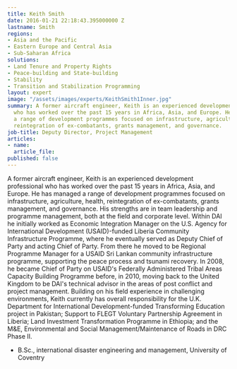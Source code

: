 ```yaml
---
title: Keith Smith
date: 2016-01-21 22:18:43.395000000 Z
lastname: Smith
regions:
- Asia and the Pacific
- Eastern Europe and Central Asia
- Sub-Saharan Africa
solutions:
- Land Tenure and Property Rights
- Peace-building and State-building
- Stability
- Transition and Stabilization Programming
layout: expert
image: "/assets/images/experts/KeithSmith1Inner.jpg"
summary: A former aircraft engineer, Keith is an experienced development professional
  who has worked over the past 15 years in Africa, Asia, and Europe. He has managed
  a range of development programmes focused on infrastructure, agriculture, health,
  reintegration of ex-combatants, grants management, and governance.
job-title: Deputy Director, Project Management
articles:
- name:
  article_file:
published: false
---
```


A former aircraft engineer, Keith is an experienced development professional who has worked over the past 15 years in Africa, Asia, and Europe. He has managed a range of development programmes focused on infrastructure, agriculture, health, reintegration of ex-combatants, grants management, and governance. His strengths are in team leadership and programme management, both at the field and corporate level. Within DAI he initially worked as Economic Integration Manager on the U.S. Agency for International Development (USAID)-funded Liberia Community Infrastructure Programme, where he eventually served as Deputy Chief of Party and acting Chief of Party. From there he moved to be Regional Programme Manager for a USAID Sri Lankan community infrastructure programme, supporting the peace process and tsunami recovery. In 2008, he became Chief of Party on USAID's Federally Administered Tribal Areas Capacity Building Programme before, in 2010, moving back to the United Kingdom to be DAI's technical advisor in the areas of post conflict and project management. Building on his field experience in challenging environments, Keith currently has overall responsibility for the U.K. Department for International Development-funded Transforming Education project in Pakistan; Support to FLEGT Voluntary Partnership Agreement in Liberia; Land Investment Transformation Programme in Ethiopia; and the M&E, Environmental and Social Management/Maintenance of Roads in DRC Phase II.

* B.Sc., international disaster engineering and management, University of Coventry
